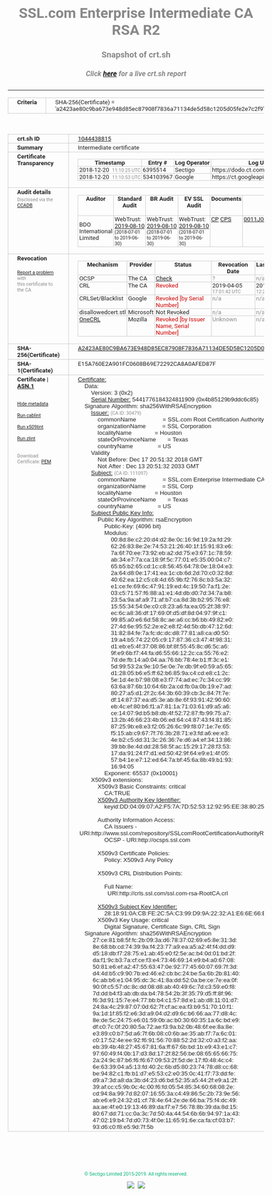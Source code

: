 # SSL.com Enterprise Intermediate CA RSA R2
### Snapshot of crt.sh
##### Click [here](https://crt.sh/?q=A2423AE80C9BA673E948D85EC87908F7836A71134DE5D58C1205D05FE2E7C2F9) for a live crt.sh report

---
<!DOCTYPE HTML PUBLIC "-//W3C//DTD HTML 4.0 Transitional//EN">
<HTML>
<HEAD>
  <META http-equiv="Content-Type" content="text/html; charset=UTF-8">
  <TITLE>crt.sh | a2423ae80c9ba673e948d85ec87908f7836a71134de5d58c1205d05fe2e7c2f9</TITLE>
  <META name="description" content="Free CT Log Certificate Search Tool from Sectigo (formerly Comodo CA)">
  <META name="keywords" content="crt.sh, CT, Certificate Transparency, Certificate Search, SSL Certificate, Sectigo, Comodo CA">
  <LINK href="//fonts.googleapis.com/css?family=Roboto+Mono|Roboto:400,400i,700,700i" rel="stylesheet">
  <STYLE type="text/css">
    a {
      white-space: nowrap;
    }
    body {
      color: #888888;
      font: 12pt Roboto, sans-serif;
      padding-top: 10px;
      text-align: center
    }
    form {
      margin: 0px
    }
    span {
      border-radius: 10px
    }
    span.heading {
      color: #888888;
      font: 12pt Roboto, sans-serif
    }
    span.title {
      background-color: #00B373;
      color: #FFFFFF;
      font: bold 18pt Roboto, sans-serif;
      padding: 0px 5px
    }
    span.text {
      color: #888888;
      font: 10pt Roboto, sans-serif
    }
    span.whiteongrey {
      background-color: #D9D9D6;
      color: #FFFFFF;
      font: bold 18pt Roboto, sans-serif;
      padding: 0px 5px
    }
    table {
      border-collapse: collapse;
      color: #222222;
      font: 10pt Roboto, sans-serif;
      margin-left: auto;
      margin-right: auto
    }
    table.options {
      border: none;
      margin-left: 10px
    }
    td, th {
      border: 1px solid #CCCCCC;
      padding: 0px 2px;
      text-align: left;
      vertical-align: top
    }
    td.outer, th.outer {
      border: 1px solid #CCCCCC;
      padding: 2px 20px;
      text-align: left
    }
    th.heading {
      color: #888888;
      font: bold italic 12pt Roboto, sans-serif;
      padding: 20px 0px 0px;
      text-align: center
    }
    th.options, td.options {
      border: none;
      vertical-align: middle
    }
    td.text {
      font: 10pt "Roboto Mono", sans-serif;
      padding: 2px 20px
    }
    td.heading {
      border: none;
      color: #888888;
      font: 12pt Roboto, sans-serif;
      padding-top: 20px;
      text-align: center
    }
    table.lint td, th {
      text-align: center
    }
    .button {
      background-color: #00B373;
      border-radius: 10px;
      color: #FFFFFF;
      font: bold 13pt Roboto, sans-serif
    }
    .copyright {
      font: 8pt Roboto, sans-serif;
      color: #00B373
    }
    .input {
      border: 1px solid #888888;
      font-weight: bold;
      text-align: center
    }
    .small {
      font: 8pt Roboto, sans-serif;
      color: #888888
    }
    .error {
      background-color: #FFDFDF;
      color: #CC0000;
      font-weight: bold
    }
    .fatal {
      background-color: #0000AA;
      color: #FFFFFF;
      font-weight: bold
    }
    .notice {
      background-color: #FFFFDF;
      color: #606000
    }
    .warning {
      background-color: #FFEFDF;
      color: #DF6000
    }
  </STYLE>
</HEAD>
<BODY>

<TABLE>
  <TR>
    <TH class="outer">Criteria</TH>
    <TD class="outer">SHA-256(Certificate) = 'a2423ae80c9ba673e948d85ec87908f7836a71134de5d58c1205d05fe2e7c2f9'</TD>
  </TR>
</TABLE>
<BR>
<TABLE>
  <TR>
    <TH class="outer">crt.sh ID</TH>
    <TD class="outer"><A href="?id=1044438815">1044438815</A></TD>
  </TR>
  <TR>
    <TH class="outer">Summary</TH>
    <TD class="outer">Intermediate certificate</TD>
  </TR>
  <TR>
    <TH class="outer">Certificate<BR>Transparency</TH>
    <TD class="outer">
<TABLE class="options" style="margin-left:0px">
  <TR>
    <TH>Timestamp</TH>
    <TH>Entry #</TH>
    <TH>Log Operator</TH>
    <TH>Log URL</TH>
  </TR>
  <TR>
    <TD>2018-12-20&nbsp; <FONT class="small">11:10:25 UTC</FONT></TD>
    <TD>6395514</TD>
    <TD>Sectigo</TD>
    <TD>https://dodo.ct.comodo.com</TD>
  </TR>
  <TR>
    <TD>2018-12-20&nbsp; <FONT class="small">11:10:53 UTC</FONT></TD>
    <TD>534103967</TD>
    <TD>Google</TD>
    <TD>https://ct.googleapis.com/rocketeer</TD>
  </TR>
</TABLE>
    </TD>
  </TR>
  <TR>
    <TH class="outer">Audit details<BR>
      <DIV class="small" style="padding-top:3px">Disclosed via the
        <A href="//ccadb-public.secure.force.com/mozilla/PublicAllIntermediateCerts" target="_blank">CCADB</A></DIV>
    </TH>
    <TD class="outer">
<TABLE class="options" style="margin-left:0px">
  <TR>
    <TH>Auditor</TH>
    <TH>Standard Audit</TH>
    <TH>BR Audit</TH>
    <TH>EV SSL Audit</TH>
    <TH>Documents</TH>
    <TH>CCADB</TH>
    <TH>Root Owner / Certificate</TH>
  </TR>
  <TR>
    <TD style="vertical-align:middle">BDO International Limited</TD>
    <TD>WebTrust:
      <A href="https://www.cpacanada.ca/generichandlers/CPACHandler.ashx?attachmentid=233834" target="_blank">2019-08-10</A>
      <BR><FONT style="font-size:8pt">(2018-07-01 to 2019-06-30)</FONT></TD>
    <TD>WebTrust:
      <A href="https://www.cpacanada.ca/generichandlers/CPACHandler.ashx?attachmentid=233835" target="_blank">2019-08-10</A>
      <BR><FONT style="font-size:8pt">(2018-07-01 to 2019-06-30)</FONT></TD>
    <TD>WebTrust:
      <A href="https://www.cpacanada.ca/generichandlers/CPACHandler.ashx?attachmentid=233836" target="_blank">2019-08-10</A>
      <BR><FONT style="font-size:8pt">(2018-07-01 to 2019-06-30)</FONT></TD>
    <TD>
      <A href="https://www.ssl.com/app/uploads/2019/06/SSLcom_CP_CPS_Version_1_6.pdf" target="blank">CP</A>
      <A href="https://www.ssl.com/app/uploads/2019/06/SSLcom_CP_CPS_Version_1_6.pdf" target="blank">CPS</A>
    </TD>
    <TD><A href="//ccadb.force.com/0011J00001LIqNpQAL" target="_blank">0011J00001LIqNpQAL</A></TD>
    <TD><A href="/?id=36499471">SSL.com</A></TD>
  </TR>
</TABLE>
    </TD>
  </TR>
  <TR>
    <TH class="outer">Revocation<BR><BR>
      <DIV class="small" style="padding-top:3px"><A href="?id=1044438815&opt=problemreporting">Report a problem</A> with<BR>this certificate to the CA</DIV></TH>
    <TD class="outer">
      <TABLE class="options" style="margin-left:0px">
        <TR>
          <TH>Mechanism</TH>
          <TH>Provider</TH>
          <TH>Status</TH>
          <TH>Revocation Date</TH>
          <TH>Last Observed in CRL</TH>
          <TH>Last Checked <SPAN style="color:#CC0000;vertical-align:middle;font-size:70%;font-weight:normal">(Error)</SPAN></TH>
        </TR>
        <TR>
          <TD>OCSP</TD>
          <TD>The CA</TD>
          <TD><A href="?id=1044438815&opt=ocsp">Check</A></TD>
          <TD><SPAN style="color:#888888">?</SPAN></TD>
          <TD><SPAN style="color:#888888">n/a</SPAN></TD>
          <TD><SPAN style="color:#888888">?</SPAN></TD>
        </TR>
        <TR>
          <TD>CRL</TD>
          <TD>The CA</TD>
          <TD><SPAN style="color:#CC0000">Revoked</SPAN></TD><TD>2019-04-05&nbsp; <FONT class="small">17:01:42 UTC</FONT></TD><TD>2019-05-21&nbsp; <FONT class="small">12:23:19 UTC</FONT></TD><TD>2019-12-04&nbsp; <FONT class="small">19:01:35 UTC</FONT></TD>
        </TR>
        <TR>
          <TD>CRLSet/Blacklist</TD>
          <TD>Google</TD>
          <TD><SPAN style="color:#CC0000">Revoked [by Serial Number]</SPAN></TD>
          <TD><SPAN style="color:#888888">n/a</SPAN></TD>
          <TD><SPAN style="color:#888888">n/a</SPAN></TD>
          <TD><SPAN style="color:#888888">n/a</SPAN></TD>
        </TR>
        <TR>
          <TD>disallowedcert.stl</TD>
          <TD>Microsoft</TD>
          <TD>Not Revoked</TD>
          <TD><SPAN style="color:#888888">n/a</SPAN></TD>
          <TD><SPAN style="color:#888888">n/a</SPAN></TD>
          <TD><SPAN style="color:#888888">n/a</SPAN></TD>
        </TR>
        <TR>
          <TD><A href="/mozilla-onecrl" target="_blank">OneCRL</A></TD>
          <TD>Mozilla</TD>
          <TD><SPAN style="color:#CC0000">Revoked [by Issuer Name, Serial Number]</SPAN></TD><TD><SPAN style="color:#888888">Unknown</SPAN></TD>
          <TD><SPAN style="color:#888888">n/a</SPAN></TD>
          <TD><SPAN style="color:#888888">n/a</SPAN></TD>
        </TR>
      </TABLE>
    </TD>
  </TR>
  <TR>
    <TH class="outer">SHA-256(Certificate)</TH>
    <TD class="outer"><A href="//censys.io/certificates/a2423ae80c9ba673e948d85ec87908f7836a71134de5d58c1205d05fe2e7c2f9">A2423AE80C9BA673E948D85EC87908F7836A71134DE5D58C1205D05FE2E7C2F9</A></TD>
  </TR>
  <TR>
    <TH class="outer">SHA-1(Certificate)</TH>
    <TD class="outer">E15A760E2A901FC0608B69E72292CA8A0AFED87F</TD>
  </TR>
  <TR>
    <TH class="outer">Certificate | <A href="?asn1=1044438815">ASN.1</A>
      <SPAN class="small"><BR>
      <BR><BR><A href="?id=1044438815&opt=nometadata">Hide metadata</A>
      <BR><BR><A href="?id=1044438815&opt=cablint">Run cablint</A>
      <BR><BR><A href="?id=1044438815&opt=x509lint">Run x509lint</A>
      <BR><BR><A href="?id=1044438815&opt=zlint">Run zlint</A>
      <BR><BR><BR>Download Certificate: <A href="?d=1044438815">PEM</A>
      </SPAN>
    </TH>
    <TD class="text"><A href="?d=1044438815">Certificate:</A><BR>&nbsp;&nbsp;&nbsp;&nbsp;Data:<BR>&nbsp;&nbsp;&nbsp;&nbsp;&nbsp;&nbsp;&nbsp;&nbsp;Version:&nbsp;3&nbsp;(0x2)<BR>&nbsp;&nbsp;&nbsp;&nbsp;&nbsp;&nbsp;&nbsp;&nbsp;<A href="?serial=4b85129b9ddc6c85">Serial&nbsp;Number:</A>&nbsp;5441776184324811909&nbsp;(0x4b85129b9ddc6c85)<BR>&nbsp;&nbsp;&nbsp;&nbsp;Signature&nbsp;Algorithm:&nbsp;sha256WithRSAEncryption<BR>&nbsp;&nbsp;&nbsp;&nbsp;&nbsp;&nbsp;&nbsp;&nbsp;<A href="?caid=30479">Issuer:</A> <SPAN class="small">(CA ID: 30479)</SPAN><BR>&nbsp;&nbsp;&nbsp;&nbsp;&nbsp;&nbsp;&nbsp;&nbsp;&nbsp;&nbsp;&nbsp;&nbsp;commonName&nbsp;&nbsp;&nbsp;&nbsp;&nbsp;&nbsp;&nbsp;&nbsp;&nbsp;&nbsp;&nbsp;&nbsp;&nbsp;&nbsp;&nbsp;&nbsp;=&nbsp;SSL.com&nbsp;Root&nbsp;Certification&nbsp;Authority&nbsp;RSA<BR>&nbsp;&nbsp;&nbsp;&nbsp;&nbsp;&nbsp;&nbsp;&nbsp;&nbsp;&nbsp;&nbsp;&nbsp;organizationName&nbsp;&nbsp;&nbsp;&nbsp;&nbsp;&nbsp;&nbsp;&nbsp;&nbsp;&nbsp;=&nbsp;SSL&nbsp;Corporation<BR>&nbsp;&nbsp;&nbsp;&nbsp;&nbsp;&nbsp;&nbsp;&nbsp;&nbsp;&nbsp;&nbsp;&nbsp;localityName&nbsp;&nbsp;&nbsp;&nbsp;&nbsp;&nbsp;&nbsp;&nbsp;&nbsp;&nbsp;&nbsp;&nbsp;&nbsp;&nbsp;=&nbsp;Houston<BR>&nbsp;&nbsp;&nbsp;&nbsp;&nbsp;&nbsp;&nbsp;&nbsp;&nbsp;&nbsp;&nbsp;&nbsp;stateOrProvinceName&nbsp;&nbsp;&nbsp;&nbsp;&nbsp;&nbsp;&nbsp;=&nbsp;Texas<BR>&nbsp;&nbsp;&nbsp;&nbsp;&nbsp;&nbsp;&nbsp;&nbsp;&nbsp;&nbsp;&nbsp;&nbsp;countryName&nbsp;&nbsp;&nbsp;&nbsp;&nbsp;&nbsp;&nbsp;&nbsp;&nbsp;&nbsp;&nbsp;&nbsp;&nbsp;&nbsp;&nbsp;=&nbsp;US<BR>&nbsp;&nbsp;&nbsp;&nbsp;&nbsp;&nbsp;&nbsp;&nbsp;Validity<BR>&nbsp;&nbsp;&nbsp;&nbsp;&nbsp;&nbsp;&nbsp;&nbsp;&nbsp;&nbsp;&nbsp;&nbsp;Not&nbsp;Before:&nbsp;Dec&nbsp;17&nbsp;20:51:32&nbsp;2018&nbsp;GMT<BR>&nbsp;&nbsp;&nbsp;&nbsp;&nbsp;&nbsp;&nbsp;&nbsp;&nbsp;&nbsp;&nbsp;&nbsp;Not&nbsp;After&nbsp;:&nbsp;Dec&nbsp;13&nbsp;20:51:32&nbsp;2033&nbsp;GMT<BR>&nbsp;&nbsp;&nbsp;&nbsp;&nbsp;&nbsp;&nbsp;&nbsp;<A href="?caid=111097">Subject:</A> <SPAN class="small">(CA ID: 111097)</SPAN><BR>&nbsp;&nbsp;&nbsp;&nbsp;&nbsp;&nbsp;&nbsp;&nbsp;&nbsp;&nbsp;&nbsp;&nbsp;commonName&nbsp;&nbsp;&nbsp;&nbsp;&nbsp;&nbsp;&nbsp;&nbsp;&nbsp;&nbsp;&nbsp;&nbsp;&nbsp;&nbsp;&nbsp;&nbsp;=&nbsp;SSL.com&nbsp;Enterprise&nbsp;Intermediate&nbsp;CA&nbsp;RSA&nbsp;R2<BR>&nbsp;&nbsp;&nbsp;&nbsp;&nbsp;&nbsp;&nbsp;&nbsp;&nbsp;&nbsp;&nbsp;&nbsp;organizationName&nbsp;&nbsp;&nbsp;&nbsp;&nbsp;&nbsp;&nbsp;&nbsp;&nbsp;&nbsp;=&nbsp;SSL&nbsp;Corp<BR>&nbsp;&nbsp;&nbsp;&nbsp;&nbsp;&nbsp;&nbsp;&nbsp;&nbsp;&nbsp;&nbsp;&nbsp;localityName&nbsp;&nbsp;&nbsp;&nbsp;&nbsp;&nbsp;&nbsp;&nbsp;&nbsp;&nbsp;&nbsp;&nbsp;&nbsp;&nbsp;=&nbsp;Houston<BR>&nbsp;&nbsp;&nbsp;&nbsp;&nbsp;&nbsp;&nbsp;&nbsp;&nbsp;&nbsp;&nbsp;&nbsp;stateOrProvinceName&nbsp;&nbsp;&nbsp;&nbsp;&nbsp;&nbsp;&nbsp;=&nbsp;Texas<BR>&nbsp;&nbsp;&nbsp;&nbsp;&nbsp;&nbsp;&nbsp;&nbsp;&nbsp;&nbsp;&nbsp;&nbsp;countryName&nbsp;&nbsp;&nbsp;&nbsp;&nbsp;&nbsp;&nbsp;&nbsp;&nbsp;&nbsp;&nbsp;&nbsp;&nbsp;&nbsp;&nbsp;=&nbsp;US<BR>&nbsp;&nbsp;&nbsp;&nbsp;&nbsp;&nbsp;&nbsp;&nbsp;<A href="?spkisha256=32c59b10e25da22406fa04f44b39d2b6d08536d10fcf3cc6bfb1f53b3c3bef68">Subject&nbsp;Public&nbsp;Key&nbsp;Info:</A><BR>&nbsp;&nbsp;&nbsp;&nbsp;&nbsp;&nbsp;&nbsp;&nbsp;&nbsp;&nbsp;&nbsp;&nbsp;Public&nbsp;Key&nbsp;Algorithm:&nbsp;rsaEncryption<BR>&nbsp;&nbsp;&nbsp;&nbsp;&nbsp;&nbsp;&nbsp;&nbsp;&nbsp;&nbsp;&nbsp;&nbsp;&nbsp;&nbsp;&nbsp;&nbsp;Public-Key:&nbsp;(4096&nbsp;bit)<BR>&nbsp;&nbsp;&nbsp;&nbsp;&nbsp;&nbsp;&nbsp;&nbsp;&nbsp;&nbsp;&nbsp;&nbsp;&nbsp;&nbsp;&nbsp;&nbsp;Modulus:<BR>&nbsp;&nbsp;&nbsp;&nbsp;&nbsp;&nbsp;&nbsp;&nbsp;&nbsp;&nbsp;&nbsp;&nbsp;&nbsp;&nbsp;&nbsp;&nbsp;&nbsp;&nbsp;&nbsp;&nbsp;00:8d:8e:c2:20:d4:d2:8e:0c:16:9d:19:2a:fd:29:<BR>&nbsp;&nbsp;&nbsp;&nbsp;&nbsp;&nbsp;&nbsp;&nbsp;&nbsp;&nbsp;&nbsp;&nbsp;&nbsp;&nbsp;&nbsp;&nbsp;&nbsp;&nbsp;&nbsp;&nbsp;62:26:83:8e:2e:74:53:21:26:40:1f:15:91:83:e6:<BR>&nbsp;&nbsp;&nbsp;&nbsp;&nbsp;&nbsp;&nbsp;&nbsp;&nbsp;&nbsp;&nbsp;&nbsp;&nbsp;&nbsp;&nbsp;&nbsp;&nbsp;&nbsp;&nbsp;&nbsp;7a:6f:70:ee:73:92:eb:a2:dd:75:e3:67:1c:78:59:<BR>&nbsp;&nbsp;&nbsp;&nbsp;&nbsp;&nbsp;&nbsp;&nbsp;&nbsp;&nbsp;&nbsp;&nbsp;&nbsp;&nbsp;&nbsp;&nbsp;&nbsp;&nbsp;&nbsp;&nbsp;ab:34:e7:7a:ca:18:9f:5c:77:01:e5:35:00:04:c7:<BR>&nbsp;&nbsp;&nbsp;&nbsp;&nbsp;&nbsp;&nbsp;&nbsp;&nbsp;&nbsp;&nbsp;&nbsp;&nbsp;&nbsp;&nbsp;&nbsp;&nbsp;&nbsp;&nbsp;&nbsp;65:b5:b2:65:cd:1c:c8:56:45:64:78:0e:18:04:e3:<BR>&nbsp;&nbsp;&nbsp;&nbsp;&nbsp;&nbsp;&nbsp;&nbsp;&nbsp;&nbsp;&nbsp;&nbsp;&nbsp;&nbsp;&nbsp;&nbsp;&nbsp;&nbsp;&nbsp;&nbsp;2a:64:d8:0e:17:41:ea:1c:cb:6d:2d:70:c0:32:8d:<BR>&nbsp;&nbsp;&nbsp;&nbsp;&nbsp;&nbsp;&nbsp;&nbsp;&nbsp;&nbsp;&nbsp;&nbsp;&nbsp;&nbsp;&nbsp;&nbsp;&nbsp;&nbsp;&nbsp;&nbsp;40:62:ea:12:c5:c8:4d:65:9b:f2:76:8c:b3:5a:32:<BR>&nbsp;&nbsp;&nbsp;&nbsp;&nbsp;&nbsp;&nbsp;&nbsp;&nbsp;&nbsp;&nbsp;&nbsp;&nbsp;&nbsp;&nbsp;&nbsp;&nbsp;&nbsp;&nbsp;&nbsp;e1:ce:fe:69:6c:47:91:19:ed:4c:19:50:7a:f1:2e:<BR>&nbsp;&nbsp;&nbsp;&nbsp;&nbsp;&nbsp;&nbsp;&nbsp;&nbsp;&nbsp;&nbsp;&nbsp;&nbsp;&nbsp;&nbsp;&nbsp;&nbsp;&nbsp;&nbsp;&nbsp;03:c5:71:57:f6:88:a1:e1:4d:db:d0:7d:34:7a:b8:<BR>&nbsp;&nbsp;&nbsp;&nbsp;&nbsp;&nbsp;&nbsp;&nbsp;&nbsp;&nbsp;&nbsp;&nbsp;&nbsp;&nbsp;&nbsp;&nbsp;&nbsp;&nbsp;&nbsp;&nbsp;23:5a:9a:af:a9:71:af:b7:ca:8d:3b:b2:95:76:e8:<BR>&nbsp;&nbsp;&nbsp;&nbsp;&nbsp;&nbsp;&nbsp;&nbsp;&nbsp;&nbsp;&nbsp;&nbsp;&nbsp;&nbsp;&nbsp;&nbsp;&nbsp;&nbsp;&nbsp;&nbsp;15:55:34:54:0e:c0:c8:23:a6:fa:ea:05:2f:38:97:<BR>&nbsp;&nbsp;&nbsp;&nbsp;&nbsp;&nbsp;&nbsp;&nbsp;&nbsp;&nbsp;&nbsp;&nbsp;&nbsp;&nbsp;&nbsp;&nbsp;&nbsp;&nbsp;&nbsp;&nbsp;ec:6c:a8:36:df:17:69:0f:d5:df:8d:04:97:9f:c1:<BR>&nbsp;&nbsp;&nbsp;&nbsp;&nbsp;&nbsp;&nbsp;&nbsp;&nbsp;&nbsp;&nbsp;&nbsp;&nbsp;&nbsp;&nbsp;&nbsp;&nbsp;&nbsp;&nbsp;&nbsp;99:85:a0:e6:6d:58:8c:ae:a6:cc:b6:bb:49:82:e0:<BR>&nbsp;&nbsp;&nbsp;&nbsp;&nbsp;&nbsp;&nbsp;&nbsp;&nbsp;&nbsp;&nbsp;&nbsp;&nbsp;&nbsp;&nbsp;&nbsp;&nbsp;&nbsp;&nbsp;&nbsp;27:4d:6e:95:52:2e:e2:e8:f2:4d:5b:db:47:12:6d:<BR>&nbsp;&nbsp;&nbsp;&nbsp;&nbsp;&nbsp;&nbsp;&nbsp;&nbsp;&nbsp;&nbsp;&nbsp;&nbsp;&nbsp;&nbsp;&nbsp;&nbsp;&nbsp;&nbsp;&nbsp;31:82:84:fe:7a:fc:dc:dc:d8:77:81:a8:ca:d0:50:<BR>&nbsp;&nbsp;&nbsp;&nbsp;&nbsp;&nbsp;&nbsp;&nbsp;&nbsp;&nbsp;&nbsp;&nbsp;&nbsp;&nbsp;&nbsp;&nbsp;&nbsp;&nbsp;&nbsp;&nbsp;19:a4:b5:74:22:05:c9:17:87:36:c3:47:4f:98:31:<BR>&nbsp;&nbsp;&nbsp;&nbsp;&nbsp;&nbsp;&nbsp;&nbsp;&nbsp;&nbsp;&nbsp;&nbsp;&nbsp;&nbsp;&nbsp;&nbsp;&nbsp;&nbsp;&nbsp;&nbsp;d1:eb:e5:4f:37:08:86:bf:8f:55:45:8c:d6:5c:a6:<BR>&nbsp;&nbsp;&nbsp;&nbsp;&nbsp;&nbsp;&nbsp;&nbsp;&nbsp;&nbsp;&nbsp;&nbsp;&nbsp;&nbsp;&nbsp;&nbsp;&nbsp;&nbsp;&nbsp;&nbsp;9f:e9:6b:f7:44:fa:d6:55:66:12:2c:ca:55:76:e2:<BR>&nbsp;&nbsp;&nbsp;&nbsp;&nbsp;&nbsp;&nbsp;&nbsp;&nbsp;&nbsp;&nbsp;&nbsp;&nbsp;&nbsp;&nbsp;&nbsp;&nbsp;&nbsp;&nbsp;&nbsp;7d:de:fb:14:a0:04:aa:76:bb:78:4e:b1:ff:3c:e1:<BR>&nbsp;&nbsp;&nbsp;&nbsp;&nbsp;&nbsp;&nbsp;&nbsp;&nbsp;&nbsp;&nbsp;&nbsp;&nbsp;&nbsp;&nbsp;&nbsp;&nbsp;&nbsp;&nbsp;&nbsp;5d:99:53:2a:9e:10:5e:0e:7e:db:9f:e0:59:a5:65:<BR>&nbsp;&nbsp;&nbsp;&nbsp;&nbsp;&nbsp;&nbsp;&nbsp;&nbsp;&nbsp;&nbsp;&nbsp;&nbsp;&nbsp;&nbsp;&nbsp;&nbsp;&nbsp;&nbsp;&nbsp;d1:28:05:b6:e5:ff:62:b6:85:9a:c4:cd:e8:c1:2c:<BR>&nbsp;&nbsp;&nbsp;&nbsp;&nbsp;&nbsp;&nbsp;&nbsp;&nbsp;&nbsp;&nbsp;&nbsp;&nbsp;&nbsp;&nbsp;&nbsp;&nbsp;&nbsp;&nbsp;&nbsp;5e:1d:4e:b7:98:08:e3:f7:74:ad:ec:7c:34:cc:99:<BR>&nbsp;&nbsp;&nbsp;&nbsp;&nbsp;&nbsp;&nbsp;&nbsp;&nbsp;&nbsp;&nbsp;&nbsp;&nbsp;&nbsp;&nbsp;&nbsp;&nbsp;&nbsp;&nbsp;&nbsp;63:6a:87:6b:10:64:6b:2a:cd:fb:0a:0b:19:e7:ad:<BR>&nbsp;&nbsp;&nbsp;&nbsp;&nbsp;&nbsp;&nbsp;&nbsp;&nbsp;&nbsp;&nbsp;&nbsp;&nbsp;&nbsp;&nbsp;&nbsp;&nbsp;&nbsp;&nbsp;&nbsp;80:27:a5:d1:2f:2c:64:3b:60:39:cb:3c:84:7f:7e:<BR>&nbsp;&nbsp;&nbsp;&nbsp;&nbsp;&nbsp;&nbsp;&nbsp;&nbsp;&nbsp;&nbsp;&nbsp;&nbsp;&nbsp;&nbsp;&nbsp;&nbsp;&nbsp;&nbsp;&nbsp;df:14:87:37:ea:d5:3e:ab:8e:6f:93:91:42:90:60:<BR>&nbsp;&nbsp;&nbsp;&nbsp;&nbsp;&nbsp;&nbsp;&nbsp;&nbsp;&nbsp;&nbsp;&nbsp;&nbsp;&nbsp;&nbsp;&nbsp;&nbsp;&nbsp;&nbsp;&nbsp;eb:4c:ef:80:b6:f1:a7:81:1a:71:03:61:d9:a5:a6:<BR>&nbsp;&nbsp;&nbsp;&nbsp;&nbsp;&nbsp;&nbsp;&nbsp;&nbsp;&nbsp;&nbsp;&nbsp;&nbsp;&nbsp;&nbsp;&nbsp;&nbsp;&nbsp;&nbsp;&nbsp;ce:14:07:9d:b5:b8:db:4f:52:72:87:fb:99:75:a7:<BR>&nbsp;&nbsp;&nbsp;&nbsp;&nbsp;&nbsp;&nbsp;&nbsp;&nbsp;&nbsp;&nbsp;&nbsp;&nbsp;&nbsp;&nbsp;&nbsp;&nbsp;&nbsp;&nbsp;&nbsp;13:2b:46:66:23:4b:06:ed:64:c4:87:43:f4:81:85:<BR>&nbsp;&nbsp;&nbsp;&nbsp;&nbsp;&nbsp;&nbsp;&nbsp;&nbsp;&nbsp;&nbsp;&nbsp;&nbsp;&nbsp;&nbsp;&nbsp;&nbsp;&nbsp;&nbsp;&nbsp;87:25:9b:e8:e3:f2:05:26:6c:99:f8:07:1e:7e:65:<BR>&nbsp;&nbsp;&nbsp;&nbsp;&nbsp;&nbsp;&nbsp;&nbsp;&nbsp;&nbsp;&nbsp;&nbsp;&nbsp;&nbsp;&nbsp;&nbsp;&nbsp;&nbsp;&nbsp;&nbsp;f5:15:ab:c9:67:7f:76:3b:28:71:e3:fd:a6:ee:e3:<BR>&nbsp;&nbsp;&nbsp;&nbsp;&nbsp;&nbsp;&nbsp;&nbsp;&nbsp;&nbsp;&nbsp;&nbsp;&nbsp;&nbsp;&nbsp;&nbsp;&nbsp;&nbsp;&nbsp;&nbsp;4e:b2:c5:dd:31:3c:26:36:7e:d6:a4:ef:34:13:86:<BR>&nbsp;&nbsp;&nbsp;&nbsp;&nbsp;&nbsp;&nbsp;&nbsp;&nbsp;&nbsp;&nbsp;&nbsp;&nbsp;&nbsp;&nbsp;&nbsp;&nbsp;&nbsp;&nbsp;&nbsp;39:bb:8e:4d:dd:28:58:5f:ac:15:29:17:28:f3:53:<BR>&nbsp;&nbsp;&nbsp;&nbsp;&nbsp;&nbsp;&nbsp;&nbsp;&nbsp;&nbsp;&nbsp;&nbsp;&nbsp;&nbsp;&nbsp;&nbsp;&nbsp;&nbsp;&nbsp;&nbsp;17:da:91:24:f7:d1:ed:50:42:9f:64:e9:e1:4f:05:<BR>&nbsp;&nbsp;&nbsp;&nbsp;&nbsp;&nbsp;&nbsp;&nbsp;&nbsp;&nbsp;&nbsp;&nbsp;&nbsp;&nbsp;&nbsp;&nbsp;&nbsp;&nbsp;&nbsp;&nbsp;57:b4:1e:e7:12:ed:64:7a:bf:45:6a:8b:49:b1:93:<BR>&nbsp;&nbsp;&nbsp;&nbsp;&nbsp;&nbsp;&nbsp;&nbsp;&nbsp;&nbsp;&nbsp;&nbsp;&nbsp;&nbsp;&nbsp;&nbsp;&nbsp;&nbsp;&nbsp;&nbsp;16:94:05<BR>&nbsp;&nbsp;&nbsp;&nbsp;&nbsp;&nbsp;&nbsp;&nbsp;&nbsp;&nbsp;&nbsp;&nbsp;&nbsp;&nbsp;&nbsp;&nbsp;Exponent:&nbsp;65537&nbsp;(0x10001)<BR>&nbsp;&nbsp;&nbsp;&nbsp;&nbsp;&nbsp;&nbsp;&nbsp;X509v3&nbsp;extensions:<BR>&nbsp;&nbsp;&nbsp;&nbsp;&nbsp;&nbsp;&nbsp;&nbsp;&nbsp;&nbsp;&nbsp;&nbsp;X509v3&nbsp;Basic&nbsp;Constraints:&nbsp;critical<BR>&nbsp;&nbsp;&nbsp;&nbsp;&nbsp;&nbsp;&nbsp;&nbsp;&nbsp;&nbsp;&nbsp;&nbsp;&nbsp;&nbsp;&nbsp;&nbsp;CA:TRUE<BR>&nbsp;&nbsp;&nbsp;&nbsp;&nbsp;&nbsp;&nbsp;&nbsp;&nbsp;&nbsp;&nbsp;&nbsp;<A href="?ski=dd040907a2f57a7d5253129295ee3880250da659">X509v3&nbsp;Authority&nbsp;Key&nbsp;Identifier:</A><BR>&nbsp;&nbsp;&nbsp;&nbsp;&nbsp;&nbsp;&nbsp;&nbsp;&nbsp;&nbsp;&nbsp;&nbsp;&nbsp;&nbsp;&nbsp;&nbsp;keyid:DD:04:09:07:A2:F5:7A:7D:52:53:12:92:95:EE:38:80:25:0D:A6:59<BR><BR>&nbsp;&nbsp;&nbsp;&nbsp;&nbsp;&nbsp;&nbsp;&nbsp;&nbsp;&nbsp;&nbsp;&nbsp;Authority&nbsp;Information&nbsp;Access:&nbsp;<BR>&nbsp;&nbsp;&nbsp;&nbsp;&nbsp;&nbsp;&nbsp;&nbsp;&nbsp;&nbsp;&nbsp;&nbsp;&nbsp;&nbsp;&nbsp;&nbsp;CA&nbsp;Issuers&nbsp;-&nbsp;URI:http://www.ssl.com/repository/SSLcomRootCertificationAuthorityRSA.crt<BR>&nbsp;&nbsp;&nbsp;&nbsp;&nbsp;&nbsp;&nbsp;&nbsp;&nbsp;&nbsp;&nbsp;&nbsp;&nbsp;&nbsp;&nbsp;&nbsp;OCSP&nbsp;-&nbsp;URI:http://ocsps.ssl.com<BR><BR>&nbsp;&nbsp;&nbsp;&nbsp;&nbsp;&nbsp;&nbsp;&nbsp;&nbsp;&nbsp;&nbsp;&nbsp;X509v3&nbsp;Certificate&nbsp;Policies:&nbsp;<BR>&nbsp;&nbsp;&nbsp;&nbsp;&nbsp;&nbsp;&nbsp;&nbsp;&nbsp;&nbsp;&nbsp;&nbsp;&nbsp;&nbsp;&nbsp;&nbsp;Policy:&nbsp;X509v3&nbsp;Any&nbsp;Policy<BR><BR>&nbsp;&nbsp;&nbsp;&nbsp;&nbsp;&nbsp;&nbsp;&nbsp;&nbsp;&nbsp;&nbsp;&nbsp;X509v3&nbsp;CRL&nbsp;Distribution&nbsp;Points:&nbsp;<BR><BR>&nbsp;&nbsp;&nbsp;&nbsp;&nbsp;&nbsp;&nbsp;&nbsp;&nbsp;&nbsp;&nbsp;&nbsp;&nbsp;&nbsp;&nbsp;&nbsp;Full&nbsp;Name:<BR>&nbsp;&nbsp;&nbsp;&nbsp;&nbsp;&nbsp;&nbsp;&nbsp;&nbsp;&nbsp;&nbsp;&nbsp;&nbsp;&nbsp;&nbsp;&nbsp;&nbsp;&nbsp;URI:http://crls.ssl.com/ssl.com-rsa-RootCA.crl<BR><BR>&nbsp;&nbsp;&nbsp;&nbsp;&nbsp;&nbsp;&nbsp;&nbsp;&nbsp;&nbsp;&nbsp;&nbsp;<A href="?ski=2818910acbfe2c5ac399d99a2232a1e66e66b309">X509v3&nbsp;Subject&nbsp;Key&nbsp;Identifier:</A><BR>&nbsp;&nbsp;&nbsp;&nbsp;&nbsp;&nbsp;&nbsp;&nbsp;&nbsp;&nbsp;&nbsp;&nbsp;&nbsp;&nbsp;&nbsp;&nbsp;28:18:91:0A:CB:FE:2C:5A:C3:99:D9:9A:22:32:A1:E6:6E:66:B3:09<BR>&nbsp;&nbsp;&nbsp;&nbsp;&nbsp;&nbsp;&nbsp;&nbsp;&nbsp;&nbsp;&nbsp;&nbsp;X509v3&nbsp;Key&nbsp;Usage:&nbsp;critical<BR>&nbsp;&nbsp;&nbsp;&nbsp;&nbsp;&nbsp;&nbsp;&nbsp;&nbsp;&nbsp;&nbsp;&nbsp;&nbsp;&nbsp;&nbsp;&nbsp;Digital&nbsp;Signature,&nbsp;Certificate&nbsp;Sign,&nbsp;CRL&nbsp;Sign<BR>&nbsp;&nbsp;&nbsp;&nbsp;Signature&nbsp;Algorithm:&nbsp;sha256WithRSAEncryption<BR>&nbsp;&nbsp;&nbsp;&nbsp;&nbsp;&nbsp;&nbsp;&nbsp;&nbsp;27:ce:81:b8:5f:fc:2b:09:3a:d6:78:37:02:69:e5:8e:31:3d:<BR>&nbsp;&nbsp;&nbsp;&nbsp;&nbsp;&nbsp;&nbsp;&nbsp;&nbsp;8e:68:bb:cd:74:39:9a:f4:23:77:a9:ea:a5:a2:4f:f4:dd:d9:<BR>&nbsp;&nbsp;&nbsp;&nbsp;&nbsp;&nbsp;&nbsp;&nbsp;&nbsp;d5:18:db:f7:28:75:e1:ab:45:e0:f2:5e:ac:b4:0d:01:bd:2f:<BR>&nbsp;&nbsp;&nbsp;&nbsp;&nbsp;&nbsp;&nbsp;&nbsp;&nbsp;da:f1:9c:b3:7a:cf:ce:f3:e4:73:46:69:14:e9:b4:a0:67:08:<BR>&nbsp;&nbsp;&nbsp;&nbsp;&nbsp;&nbsp;&nbsp;&nbsp;&nbsp;50:81:e6:ef:a2:47:55:63:47:0e:92:77:45:60:07:69:7f:3d:<BR>&nbsp;&nbsp;&nbsp;&nbsp;&nbsp;&nbsp;&nbsp;&nbsp;&nbsp;d4:4d:b5:c9:90:7b:ed:46:e2:cb:bc:24:be:5a:6b:2b:81:40:<BR>&nbsp;&nbsp;&nbsp;&nbsp;&nbsp;&nbsp;&nbsp;&nbsp;&nbsp;6c:ab:b6:e1:04:95:dc:3c:41:8a:dd:52:0a:be:ce:7e:ea:0f:<BR>&nbsp;&nbsp;&nbsp;&nbsp;&nbsp;&nbsp;&nbsp;&nbsp;&nbsp;90:0f:c5:57:dc:8c:dd:08:d8:ab:40:49:6c:7d:c3:59:e0:f8:<BR>&nbsp;&nbsp;&nbsp;&nbsp;&nbsp;&nbsp;&nbsp;&nbsp;&nbsp;7d:dd:b4:f3:ab:db:da:b4:78:54:2b:3f:35:79:d5:ff:8f:96:<BR>&nbsp;&nbsp;&nbsp;&nbsp;&nbsp;&nbsp;&nbsp;&nbsp;&nbsp;f6:3d:91:15:7e:e4:77:bb:b4:c1:57:8d:e1:ab:d8:11:01:d7:<BR>&nbsp;&nbsp;&nbsp;&nbsp;&nbsp;&nbsp;&nbsp;&nbsp;&nbsp;24:8a:4c:29:87:07:0d:62:7f:cf:ac:ea:f3:b9:51:70:10:f1:<BR>&nbsp;&nbsp;&nbsp;&nbsp;&nbsp;&nbsp;&nbsp;&nbsp;&nbsp;9a:1d:1f:85:f2:e6:3d:a9:04:d2:d9:6c:b6:66:aa:77:d8:4c:<BR>&nbsp;&nbsp;&nbsp;&nbsp;&nbsp;&nbsp;&nbsp;&nbsp;&nbsp;8e:de:5c:24:75:e6:01:59:0b:ac:b0:30:60:35:1a:6c:bd:e9:<BR>&nbsp;&nbsp;&nbsp;&nbsp;&nbsp;&nbsp;&nbsp;&nbsp;&nbsp;df:c0:7c:0f:20:80:5a:72:ae:f3:9a:b2:0b:48:6f:ee:8a:8e:<BR>&nbsp;&nbsp;&nbsp;&nbsp;&nbsp;&nbsp;&nbsp;&nbsp;&nbsp;e3:89:c0:b7:5d:a6:7f:6b:08:c0:6b:ae:35:ab:f7:7a:6c:01:<BR>&nbsp;&nbsp;&nbsp;&nbsp;&nbsp;&nbsp;&nbsp;&nbsp;&nbsp;c0:17:52:4e:ee:92:f6:91:56:70:88:52:2d:32:c0:a3:f2:aa:<BR>&nbsp;&nbsp;&nbsp;&nbsp;&nbsp;&nbsp;&nbsp;&nbsp;&nbsp;eb:39:4b:48:27:45:67:81:6a:ff:67:6b:bd:1b:e9:43:e1:c7:<BR>&nbsp;&nbsp;&nbsp;&nbsp;&nbsp;&nbsp;&nbsp;&nbsp;&nbsp;97:60:49:f4:0b:17:d3:8d:17:2f:82:56:be:08:65:65:66:75:<BR>&nbsp;&nbsp;&nbsp;&nbsp;&nbsp;&nbsp;&nbsp;&nbsp;&nbsp;2a:24:9c:87:b6:f6:f6:67:09:53:2f:5d:de:17:f0:48:4c:c4:<BR>&nbsp;&nbsp;&nbsp;&nbsp;&nbsp;&nbsp;&nbsp;&nbsp;&nbsp;6e:63:39:04:a5:13:fd:40:2c:6b:d5:80:23:74:78:d8:cc:68:<BR>&nbsp;&nbsp;&nbsp;&nbsp;&nbsp;&nbsp;&nbsp;&nbsp;&nbsp;be:94:82:c1:fb:b1:d7:e5:53:c2:e0:35:0c:41:f7:73:dd:fe:<BR>&nbsp;&nbsp;&nbsp;&nbsp;&nbsp;&nbsp;&nbsp;&nbsp;&nbsp;d9:a7:3d:a8:da:3b:d4:23:d6:bd:52:35:a5:44:2f:e9:a1:2f:<BR>&nbsp;&nbsp;&nbsp;&nbsp;&nbsp;&nbsp;&nbsp;&nbsp;&nbsp;39:af:cc:c5:9b:0c:4c:00:f6:fd:05:54:85:34:60:68:08:2e:<BR>&nbsp;&nbsp;&nbsp;&nbsp;&nbsp;&nbsp;&nbsp;&nbsp;&nbsp;cd:94:8a:99:7d:82:07:16:55:3a:c4:49:86:5c:2b:73:9e:56:<BR>&nbsp;&nbsp;&nbsp;&nbsp;&nbsp;&nbsp;&nbsp;&nbsp;&nbsp;ab:e6:e9:24:32:d1:cf:78:4e:64:2e:de:66:ba:75:f4:dc:49:<BR>&nbsp;&nbsp;&nbsp;&nbsp;&nbsp;&nbsp;&nbsp;&nbsp;&nbsp;aa:ae:4f:e0:19:13:46:89:da:f7:e7:56:78:8b:39:da:8d:15:<BR>&nbsp;&nbsp;&nbsp;&nbsp;&nbsp;&nbsp;&nbsp;&nbsp;&nbsp;80:67:dd:71:cc:0a:3c:7d:50:4a:44:54:6b:6b:94:97:1a:43:<BR>&nbsp;&nbsp;&nbsp;&nbsp;&nbsp;&nbsp;&nbsp;&nbsp;&nbsp;47:02:19:b4:7d:d0:73:4f:0e:11:65:91:6e:ca:fa:cf:03:b7:<BR>&nbsp;&nbsp;&nbsp;&nbsp;&nbsp;&nbsp;&nbsp;&nbsp;&nbsp;93:d6:c0:f8:e5:9d:7f:5b<BR>    </TD>
  </TR>
</TABLE>

  <BR><BR><BR>

  <P class="copyright">&copy; Sectigo Limited 2015-2019. All rights reserved.</P>
  <DIV>
    <A href="https://sectigo.com/"><IMG src="/sectigo_s.png"></A>
    &nbsp;<A href="https://github.com/crtsh"><IMG src="/GitHub-Mark-32px.png"></A>
  </DIV>
</BODY>
</HTML>
